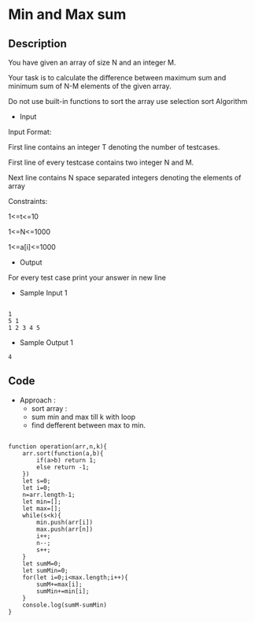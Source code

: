 # Min and Max sum

## Description

You have given an array of size N and an integer M.

Your task is to calculate the difference between maximum sum and minimum sum of N-M elements of the given array.

Do not use built-in functions to sort the array use selection sort Algorithm

- Input

Input Format:

First line contains an integer T denoting the number of testcases.

First line of every testcase contains two integer N and M.

Next line contains N space separated integers denoting the elements of array

Constraints:

1<=t<=10

1<=N<=1000

1<=a[i]<=1000

- Output

For every test case print your answer in new line

- Sample Input 1

```

1
5 1
1 2 3 4 5

```

- Sample Output 1

```
4
```

## Code

- Approach :
  - sort array :
  - sum min and max till k with loop
  - find defferent between max to min.

```

function operation(arr,n,k){
    arr.sort(function(a,b){
        if(a>b) return 1;
        else return -1;
    })
    let s=0;
    let i=0;
    n=arr.length-1;
    let min=[];
    let max=[];
    while(s<k){
        min.push(arr[i])
        max.push(arr[n])
        i++;
        n--;
        s++;
    }
    let sumM=0;
    let sumMin=0;
    for(let i=0;i<max.length;i++){
        sumM+=max[i];
        sumMin+=min[i];
    }
    console.log(sumM-sumMin)
}


```
